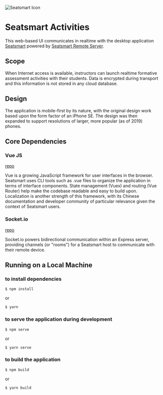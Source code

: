 ![Seatsmart Icon](https://seatsmart.vercel.app/img/logo.b38f8b88.svg)

# Seatsmart Activities
This web-based  UI communicates in realtime with the desktop application
[Seatsmart](https://github.com/thaddeusm/seatsmart-FHSU) powered by [Seatsmart
Remote Server](https://github.com/thaddeusm/seatsmart-remote-server).

## Scope
When Internet access is available, instructors can launch realtime formative
assessment activities with their students.  Data is encrypted during transport
and this information is not stored in any cloud database.

## Design
The application is mobile-first by its nature, with the original design work
based upon the form factor of an iPhone SE.  The design was then expanded to
support resolutions of larger, more popular (as of 2019) phones.

## Core Dependencies
### Vue JS
[repo](https://github.com/vuejs/vue)

Vue is a growing JavaScript framework for user interfaces in the browser.  Seatsmart
uses CLI tools such as .vue files to organize the application in terms of interface
components.  State management (Vuex) and routing (Vue Router) help make the codebase
readable and easy to build upon.  Localization is another strength of this framework,
with its Chinese documentation and developer community of particular relevance given
the context of Seatsmart users.

### Socket.io
[repo](https://github.com/socketio/socket.io)

Socket.io powers bidirectional communication within an Express server, providing
channels (or "rooms") for a Seatsmart host to communicate with their remote
device.

## Running on a Local Machine
### to install dependencies
```
$ npm install
```
or
```
$ yarn
```

### to serve the application during development
```
$ npm serve
```
or
```
$ yarn serve
```

### to build the application
```
$ npm build
```
or
```
$ yarn build
```
